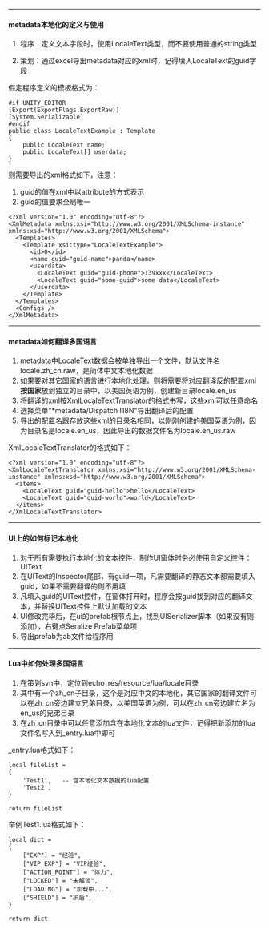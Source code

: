 

---
#### metadata本地化的定义与使用

1. 程序：定义文本字段时，使用LocaleText类型，而不要使用普通的string类型

2. 策划：通过excel导出metadata对应的xml时，记得填入LocaleText的guid字段

假定程序定义的模板格式为：
```
#if UNITY_EDITOR
[Export(ExportFlags.ExportRaw)]
[System.Serializable]
#endif
public class LocaleTextExample : Template
{
    public LocaleText name;
    public LocaleText[] userdata;
}
```

则需要导出的xml格式如下，注意：

1. guid的值在xml中以attribute的方式表示
2. guid的值要求全局唯一

```
<?xml version="1.0" encoding="utf-8"?>
<XmlMetadata xmlns:xsi="http://www.w3.org/2001/XMLSchema-instance" xmlns:xsd="http://www.w3.org/2001/XMLSchema">
  <Templates>
    <Template xsi:type="LocaleTextExample">
      <id>0</id>
      <name guid="guid-name">panda</name>
      <userdata>
        <LocaleText guid="guid-phone">139xxx</LocaleText>
        <LocaleText guid="some-guid">some data</LocaleText>
      </userdata>
    </Template>
  </Templates>
  <Configs />
</XmlMetadata>
```

---
#### metadata如何翻译多国语言

1. metadata中LocaleText数据会被单独导出一个文件，默认文件名locale.zh_cn.raw，是简体中文本地化数据
2. 如果要对其它国家的语言进行本地化处理，则将需要将对应翻译反的配置xml**按国家**放到独立的目录中，以美国英语为例，创建新目录locale.en_us
3. 将翻译的xml按XmlLocaleTextTranslator的格式书写，这些xml可以任意命名
4. 选择菜单"*metadata/Dispatch I18N"导出翻译后的配置
5. 导出的配置名跟存放这些xml的目录名相同，以刚刚创建的美国英语为例，因为目录名是locale.en_us，因此导出的数据文件名为locale.en_us.raw


XmlLocaleTextTranslator的格式如下：

```
<?xml version="1.0" encoding="utf-8"?>
<XmlLocaleTextTranslator xmlns:xsi="http://www.w3.org/2001/XMLSchema-instance" xmlns:xsd="http://www.w3.org/2001/XMLSchema">
  <items>
    <LocaleText guid="guid-hello">hello</LocaleText>
    <LocaleText guid="guid-world">world</LocaleText>
  </items>
</XmlLocaleTextTranslator>
```

---
#### UI上的如何标记本地化

1. 对于所有需要执行本地化的文本控件，制作UI窗体时务必使用自定义控件：UIText
2. 在UIText的Inspector尾部，有guid一项，凡需要翻译的静态文本都需要填入guid，如果不需要翻译的则不用填
3. 凡填入guid的UIText控件，在窗体打开时，程序会按guid找到对应的翻译文本，并替换UIText控件上默认加载的文本
4. UI修改完毕后，在ui的prefab根节点上，找到UISerializer脚本（如果没有则添加），右键点Seralize Prefab菜单项
5. 导出prefab为ab文件给程序用

---
#### Lua中如何处理多国语言

1. 在策划svn中，定位到echo_res/resource/lua/locale目录
2. 其中有一个zh_cn子目录，这个是对应中文的本地化，其它国家的翻译文件可以在zh_cn旁边建立兄弟目录，以美国英语为例，可以在zh_cn旁边建立名为en_us的兄弟目录
3. 在zh_cn目录中可以任意添加含在本地化文本的lua文件，记得把新添加的lua文件名写入到_entry.lua中即可

_entry.lua格式如下：

```
local fileList =
{
    'Test1',   -- 含本地化文本数据的lua配置
    'Test2',
}

return fileList

```

举例Test1.lua格式如下：

```
local dict =
{
	["EXP"] = "经验",
	["VIP_EXP"] = "VIP经验",
	["ACTION_POINT"] = "体力",
	["LOCKED"] = "未解锁",
	["LOADING"] = "加载中...",
	["SHIELD"] = "护盾",
}

return dict
```

